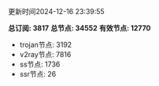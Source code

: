 更新时间2024-12-16 23:39:55

**总订阅: 3817**
**总节点: 34552**
**有效节点: 12770**
- trojan节点: 3192
- v2ray节点: 7816
- ss节点: 1736
- ssr节点: 26

